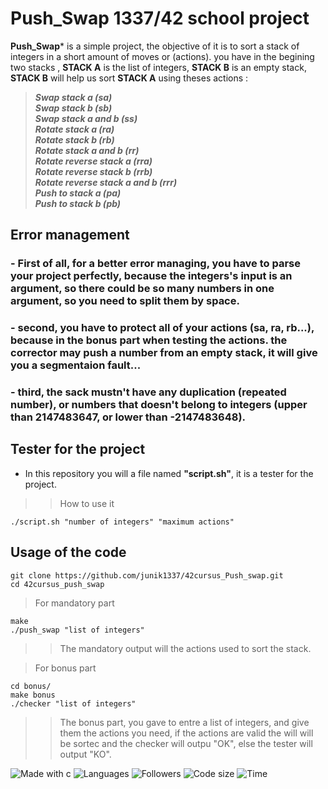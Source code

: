 # Push_Swap 1337/42 school project

**Push_Swap*** is a simple project, the objective of it is to sort a stack of integers in a short amount of moves or (actions).
you have in the begining two stacks , **STACK A** is the list of integers, **STACK B** is an empty stack, **STACK B** will help us sort **STACK A** using theses actions :

> *******Swap stack a (sa)<br>
> Swap stack b (sb)<br>
> Swap stack a and b (ss)<br>
> Rotate stack a (ra)<br>
> Rotate stack b (rb)<br>
> Rotate stack a and b (rr)<br>
> Rotate reverse stack a (rra)<br>
> Rotate reverse stack b (rrb)<br>
> Rotate reverse stack a and b (rrr)<br>
> Push to stack a (pa)<br>
> Push to stack b (pb)<br>*******

## Error management

### - First of all, for a better error managing, you have to parse your project perfectly, because the integers's input is an argument, so there could be so many numbers in one argument, so you need to split them by space.
### - second, you have to protect all of your actions (sa, ra, rb...), because in the bonus part when testing the actions. the corrector may push a number from an empty stack, it will give you a segmentaion fault...
### - third, the sack mustn't have any duplication (repeated number), or numbers that doesn't belong to integers (upper than 2147483647, or lower than -2147483648).

## Tester for the project
- In this repository you will a file named **"script.sh"**, it is a tester for the project.
>> How to use it 
```
./script.sh "number of integers" "maximum actions"
```

## Usage of the code

```
git clone https://github.com/junik1337/42cursus_Push_swap.git
cd 42cursus_push_swap
```
> For mandatory part
```
make
./push_swap "list of integers"
```
>> The mandatory output will the actions used to sort the stack.

> For bonus part
```
cd bonus/
make bonus
./checker "list of integers"
```
>> The bonus part, you gave to entre a list of integers, and give them the actions you need, if the actions are valid the will will be sortec and the checker will outpu "OK", else the tester will output "KO".

![Made with c](https://forthebadge.com/images/badges/made-with-c.svg)
![Languages](https://img.shields.io/github/languages/count/junik1337/42cursus_push_swap?style=for-the-badge)
![Followers](https://img.shields.io/github/followers/junik1337?style=for-the-badge)
![Code size](https://img.shields.io/github/languages/code-size/junik1337/42cursus_Push_swap?style=for-the-badge)
![Time](https://img.shields.io/date/1656066073?style=for-the-badge)
